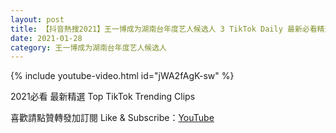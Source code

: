 ```yaml
---
layout: post
title: 【抖音熱搜2021】王一博成为湖南台年度艺人候选人 3 TikTok Daily 最新必看精選合集2021 01 28
date: 2021-01-28
category: 王一博成为湖南台年度艺人候选人
---
```


{% include youtube-video.html id="jWA2fAgK-sw" %}

2021必看 最新精選 Top TikTok Trending Clips

喜歡請點贊轉發加訂閱 Like & Subscribe：[YouTube](https://www.youtube.com/channel/UCAoR7VcanIPd04uEq_GIylA/videos)

